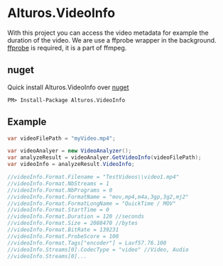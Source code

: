 # Alturos.VideoInfo

With this project you can access the video metadata for example the duration of the video. We are use a ffprobe wrapper in the background.
[ffprobe](https://ffmpeg.org/download.html) is required, it is a part of ffmpeg.

## nuget
Quick install Alturos.VideoInfo over [nuget](https://www.nuget.org/packages/Alturos.VideoInfo)
```
PM> Install-Package Alturos.VideoInfo
```

## Example
```cs
var videoFilePath = "myVideo.mp4";

var videoAnalyer = new VideoAnalyzer();
var analyzeResult = videoAnalyer.GetVideoInfo(videoFilePath);
var videoInfo = analyzeResult.VideoInfo;

//videoInfo.Format.Filename = "TestVideos\\video1.mp4"
//videoInfo.Format.NbStreams = 1
//videoInfo.Format.NbPrograms = 0
//videoInfo.Format.FormatName = "mov,mp4,m4a,3gp,3g2,mj2"
//videoInfo.Format.FormatLongName = "QuickTime / MOV"
//videoInfo.Format.StartTime = 0
//videoInfo.Format.Duration = 120 //seconds
//videoInfo.Format.Size = 2088470 //bytes
//videoInfo.Format.BitRate = 139231
//videoInfo.Format.ProbeScore = 100
//videoInfo.Format.Tags["encoder"] = Lavf57.76.100
//videoInfo.Streams[0].CodecType = "video" //Video, Audio
//videoInfo.Streams[0]...
```

